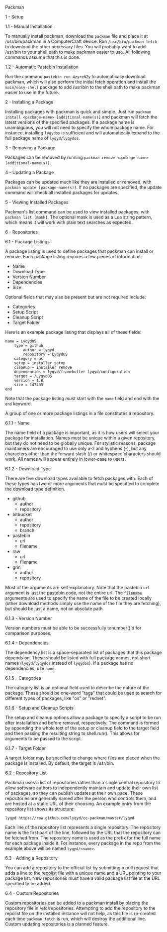 Packman

1 - Setup

1.1 - Manual Installation

To manually install packman, download the `packman` file and place it at /usr/bin/packman in a ComputerCraft device.  Run `/usr/bin/packman fetch` to download the other necessary files.  You will probably want to add /usr/bin to your shell path to make packman easier to use.  All following commands assume that this is done.

1.2 - Automatic Pastebin Installation

Run the command `pastebin run 4zyreNZy` to automatically download packman, which will also perform the initial fetch operation and install the `main/easy-shell` package to add /usr/bin to the shell path to make packman easier to use in the future.

2 - Installing a Package

Installing packages with packman is quick and simple.  Just run `packman install <package-name> [additional-name(s)]` and packman will fetch the latest versions of the specified packages.  If a package name is unambiguous, you will not need to specify the whole package name.  For instance, installing `lyqydos` is sufficient and will automatically expand to the full package name of `lyqyd/lyqydos`.

3 - Removing a Package

Packages can be removed by running `packman remove <package-name> [additional-name(s)]`.

4 - Updating a Package

Packages can be updated much like they are installed or removed, with `packman update [package-name(s)]`.  If no packages are specified, the update command will check all installed packages for updates.

5 - Viewing Installed Packages

Packman's list command can be used to view installed packages, with `packman list [mask]`.  The optional mask is used as a Lua string pattern, which means it will work with plain text searches as expected.

6 - Repositories

6.1 - Package Listings

A package listing is used to define packages that packman can install or remove.  Each package listing requires a few pieces of information:

* Name
* Download Type
* Version Number
* Dependencies
* Size

Optional fields that may also be present but are not required include:

* Categories
* Setup Script
* Cleanup Script
* Target Folder

Here is an example package listing that displays all of these fields:

```
name = LyqydOS
	type = github
		author = lyqyd
		repository = LyqydOS
	category = os
	setup = installer setup
	cleanup = installer remove
	dependencies = lyqyd/framebuffer lyqyd/configuration
	target = /LyqydOS
	version = 1.8
	size = 147403
end
```

Note that the package listing _must_ start with the `name` field and end with the `end` keyword.

A group of one or more package listings in a file constitutes a repository.

6.1.1 - Name

The name field of a package is important, as it is how users will select your package for installation.  Names must be unique within a given repository, but they do not need to be globally unique.  For stylistic reasons, package maintainers are encouraged to use only a-z and hyphens (-), but any characters other than the forward slash (/) or whitespace characters should work. All names will appear entirely in lower-case to users.

6.1.2 - Download Type

There are five download types available to fetch packages with.  Each of these types has two or more arguments that must be specified to complete the download type definition.

* github
  * author
  * repository
* bitbucket
  * author
  * repository
  * branch
* pastebin
  * url
  * filename
* raw
  * url
  * filename
* grin
  * author
  * repository

Most of the arguments are self-explanatory.  Note that the pastebin `url` argument is just the pastebin code, not the entire url.  The `filename` arguments are used to specify the name of the file to be created locally (other download methods simply use the name of the file they are fetching), but should be just a name, not an absolute path.

6.1.3 - Version Number

Version numbers must be able to be successfully tonumber()'d for comparison purposes.

6.1.4 - Dependencies

The dependency list is a space-separated list of packages that this package depends on.  These should be listed with full package names, not short names (`lyqyd/lyqydos` instead of `lyqydos`). If a package has no dependencies, use `none`.

6.1.5 - Categories

The category list is an optional field used to describe the nature of the package.  These should be one-word "tags" that could be used to search for different types of packages, like "os" or "rednet".

6.1.6 - Setup and Cleanup Scripts

The setup and cleanup options allow a package to specify a script to be run after installation and before removal, respectively.  The command is formed by appending the whole text of the setup or cleanup field to the target field and then passing the resulting string to shell.run().  This allows for arguments to be passed to the script.

6.1.7 - Target Folder

A target folder may be specified to change where files are placed when the package is installed.  By default, the target is /usr/bin.

6.2 - Repository List

Packman uses a list of repositories rather than a single central repository to allow software authors to independently maintain and update their own list of packages, so they can publish updates at their own pace.  These repositories are generally named after the person who controls them, and are hosted at a static URL of their choosing.  An example entry from the repository list shows its structure:

    lyqyd https://raw.github.com/lyqyd/cc-packman/master/lyqyd

Each line of the repository list represents a single repository.  The repository name is the first part of the line, followed by the URL that the repository can be fetched from.  The repository name is used as the prefix for the full name for each package inside it.  For instance, every package in the repo from the example above will be named `lyqyd/<name>`.

6.3 - Adding a Repository

You can add a repository to the official list by submitting a pull request that adds a line to the [repolist](https://github.com/lyqyd/cc-packman/blob/master/repolist) file with a unique name and a URL pointing to your package list.  New repositories must have a valid package list file at the URL specified to be added.

6.4 - Custom Repositories

Custom repositories can be added to a packman install by placing the repository file in /etc/repositories.  Attempting to add the repository to the repolist file on the installed instance will not help, as this file is re-created each time `packman fetch` is run, which will destroy the additional line.  Custom updating repositories is a planned feature.
